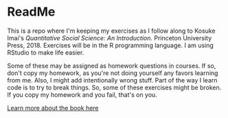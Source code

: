 ReadMe
===

This is a repo where I'm keeping my exercises as I follow along to Kosuke Imai's *Quantitative Social Science: An Introduction.* Princeton University Press, 2018. Exercises will be in the R programming language. I am using RStudio to make life easier. 

Some of these may be assigned as homework questions in courses. If so, don't copy my homework, as you're not doing yourself any favors learning from me. Also, I might add intentionally wrong stuff. Part of the way I learn code is to try to break things. So, some of these exercises might be broken. If you copy my homework and you fail, that's on you. 

[Learn more about the book here](http://qss.princeton.press/)